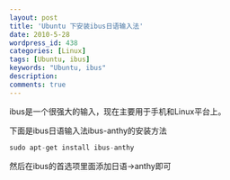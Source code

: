 ```yaml
---
layout: post
title: 'Ubuntu 下安装ibus日语输入法'
date: 2010-5-28
wordpress_id: 438
categories: [Linux]
tags: [Ubuntu, ibus]
keywords: "Ubuntu, ibus"
description: 
comments: true
---
```

ibus是一个很强大的输入，现在主要用于手机和Linux平台上。

下面是ibus日语输入法ibus-anthy的安装方法

``` cpp 
sudo apt-get install ibus-anthy 
```

然后在ibus的首选项里面添加日语->anthy即可
